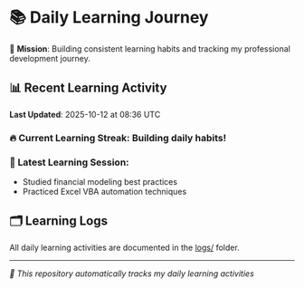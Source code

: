# 📚 Daily Learning Journey

🎯 **Mission**: Building consistent learning habits and tracking my professional development journey.

## 📊 Recent Learning Activity

**Last Updated**: 2025-10-12 at 08:36 UTC

### 🔥 Current Learning Streak: Building daily habits!

### 📝 Latest Learning Session:
- Studied financial modeling best practices
- Practiced Excel VBA automation techniques

## 🗂️ Learning Logs

All daily learning activities are documented in the [logs/](./logs/) folder.

---
*🤖 This repository automatically tracks my daily learning activities*
